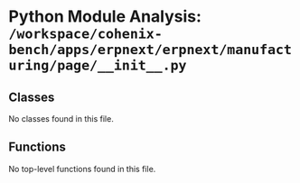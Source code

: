# Python Module Analysis: `/workspace/cohenix-bench/apps/erpnext/erpnext/manufacturing/page/__init__.py`

## Classes

No classes found in this file.


## Functions

No top-level functions found in this file.
